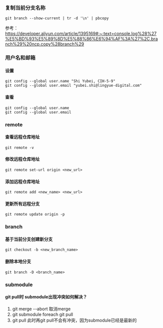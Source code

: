 ### 复制当前分支名称
```shell
git branch --show-current | tr -d '\n' | pbcopy
```
参考：https://developer.aliyun.com/article/1395169#:~:text=console.log%28%27%E5%BD%93%E5%89%8D%E5%88%86%E6%94%AF%3A%27%2C,branch%29%20ncp.copy%28branch%29
### 用户名和邮箱
#### 设置
```shell
git config --global user.name "Shi Yubei, CIH-5-9"
git config --global user.email "yubei.shi@lingyue-digital.com"
```
#### 查看
```shell
git config --global user.name 
git config --global user.email
```

### remote
#### 查看远程仓库地址
```shell
git remote -v
```
#### 修改远程仓库地址
```shell
git remote set-url origin <new_url>
```
#### 添加远程仓库地址
```shell
git remote add <new_name> <new_url>
```
#### 更新所有远程分支
```shell
git remote update origin -p
```

### branch
#### 基于当前分支创建新分支
``` 
git checkout -b <new_branch_name>
```
#### 删除本地分支
```shell
git branch -D <branch_name>
```

### submodule
#### git pull时 submodule出现冲突如何解决？
1. git merge --abort 取消merge
2. git submodule foreach git pull
3. git pull
此时再git pull不会有冲突，因为submodule已经是最新的